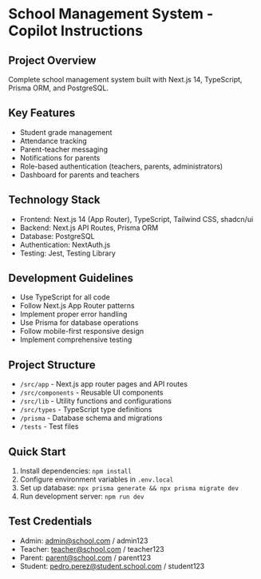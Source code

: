 # School Management System - Copilot Instructions

## Project Overview
Complete school management system built with Next.js 14, TypeScript, Prisma ORM, and PostgreSQL.

## Key Features
- Student grade management
- Attendance tracking
- Parent-teacher messaging
- Notifications for parents
- Role-based authentication (teachers, parents, administrators)
- Dashboard for parents and teachers

## Technology Stack
- Frontend: Next.js 14 (App Router), TypeScript, Tailwind CSS, shadcn/ui
- Backend: Next.js API Routes, Prisma ORM
- Database: PostgreSQL
- Authentication: NextAuth.js
- Testing: Jest, Testing Library

## Development Guidelines
- Use TypeScript for all code
- Follow Next.js App Router patterns
- Implement proper error handling
- Use Prisma for database operations
- Follow mobile-first responsive design
- Implement comprehensive testing

## Project Structure
- `/src/app` - Next.js app router pages and API routes
- `/src/components` - Reusable UI components
- `/src/lib` - Utility functions and configurations
- `/src/types` - TypeScript type definitions
- `/prisma` - Database schema and migrations
- `/tests` - Test files

## Quick Start
1. Install dependencies: `npm install`
2. Configure environment variables in `.env.local`
3. Set up database: `npx prisma generate && npx prisma migrate dev`
4. Run development server: `npm run dev`

## Test Credentials
- Admin: admin@school.com / admin123
- Teacher: teacher@school.com / teacher123
- Parent: parent@school.com / parent123
- Student: pedro.perez@student.school.com / student123